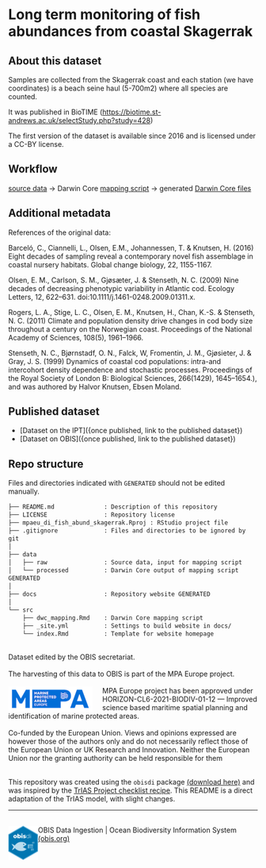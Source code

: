 # Long term monitoring of fish abundances from coastal Skagerrak

## About this dataset

Samples are collected from the Skagerrak coast and each station (we have coordinates) is a beach seine haul (5-700m2) where all species are counted.

It was published in BioTIME (https://biotime.st-andrews.ac.uk/selectStudy.php?study=428) 

The first version of the dataset is available since 2016 and is licensed under a CC-BY license.

## Workflow

[source data](https://github.com/iobis/mpaeu_di_fish_abund_skagerrak/tree/master/data/raw) → Darwin Core [mapping script](https://github.com/iobis/mpaeu_di_fish_abund_skagerrak/blob/master/src/obisdi_general.Rmd) → generated [Darwin Core files](https://github.com/iobis/mpaeu_di_fish_abund_skagerrak/tree/master/data/processed)

## Additional metadata

References of the original data:

Barceló, C., Ciannelli, L., Olsen, E.M., Johannessen, T. & Knutsen, H. (2016) Eight decades of sampling reveal a contemporary novel fish assemblage in coastal nursery habitats. Global change biology, 22, 1155-1167.  

Olsen, E. M., Carlson, S. M., Gjøsæter, J. & Stenseth, N. C. (2009) Nine decades of decreasing phenotypic variability in Atlantic cod. Ecology Letters, 12, 622–631. doi:10.1111/j.1461-0248.2009.01311.x. 

Rogers, L. A., Stige, L. C., Olsen, E. M., Knutsen, H., Chan, K.-S. & Stenseth, N. C. (2011) Climate and population density drive changes in cod body size throughout a century on the Norwegian coast. Proceedings of the National Academy of Sciences, 108(5), 1961–1966.  

Stenseth, N. C., Bjørnstadf, O. N., Falck, W, Fromentin, J. M., Gjøsieter, J. & Gray, J. S. (1999) Dynamics of coastal cod populations: intra-and intercohort density dependence and stochastic processes. Proceedings of the Royal Society of London B: Biological Sciences, 266(1429), 1645–1654.), and was authored by Halvor Knutsen, Ebsen Moland.  

## Published dataset

* [Dataset on the IPT]({once published, link to the published dataset})
* [Dataset on OBIS]({once published, link to the published dataset})

## Repo structure

Files and directories indicated with `GENERATED` should not be edited manually.

```
├── README.md              : Description of this repository
├── LICENSE                : Repository license
├── mpaeu_di_fish_abund_skagerrak.Rproj : RStudio project file
├── .gitignore             : Files and directories to be ignored by git
│
├── data
│   ├── raw                : Source data, input for mapping script
│   └── processed          : Darwin Core output of mapping script GENERATED
│
├── docs                   : Repository website GENERATED
│
└── src
    ├── dwc_mapping.Rmd    : Darwin Core mapping script
    ├── _site.yml          : Settings to build website in docs/
    └── index.Rmd          : Template for website homepage
```
<!-- Please don't edit below this line -->
<!-- PACKAGE DETAILS -->
<br>

<!--INSTITUTIONAL_DETAILS--> Dataset edited by the OBIS secretariat.  <br><br>
<!--FUNDING_DETAILS--> The harvesting of this data to OBIS is part of the MPA Europe project. <br><br><img style="float: left; margin-right: 20px;" src="src/static/mpa_logo.png"/>MPA Europe project has been approved under HORIZON-CL6-2021-BIODIV-01-12 — Improved science based maritime spatial planning and identification of marine protected areas.<br><br>Co-funded by the European Union. Views and opinions expressed are however those of the authors only and do not necessarily reflect those of the European Union or UK Research and Innovation. Neither the European Union nor the granting authority can be held responsible for them  <br><br>

This repository was created using the
`obisdi` package [(download here)](https://github.com/iobis/obisdi/) and was inspired by the [TrIAS Project checklist recipe](https://github.com/trias-project/checklist-recipe/). This README is a direct adaptation of the TrIAS model, with slight changes.
<hr>
<br>  
<img src="src/static/obisdi_logo.png" width="60" align="left" /> OBIS Data Ingestion | Ocean Biodiversity Information System <a href = "https://obis.org/">(obis.org)</a>
